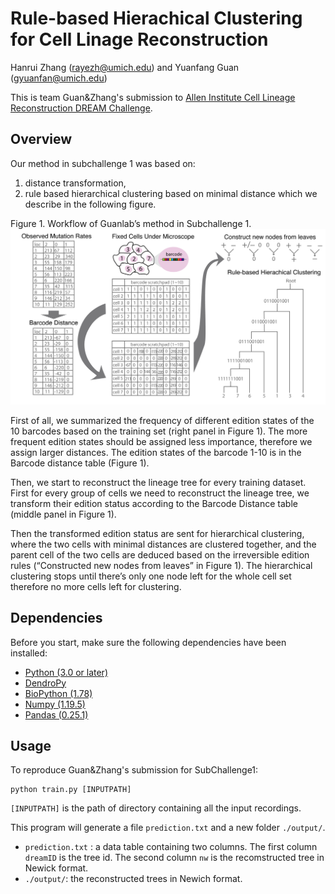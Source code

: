 # Rule-based Hierachical Clustering for Cell Linage Reconstruction
Hanrui Zhang (rayezh@umich.edu) and Yuanfang Guan (gyuanfan@umich.edu)

This is team Guan&Zhang's submission to [Allen Institute Cell Lineage Reconstruction DREAM Challenge](https://www.synapse.org/#!Synapse:syn20692755/wiki/).

## Overview
Our method in subchallenge 1 was based on:
1) distance transformation,
2) rule based hierarchical clustering based on minimal distance
which we describe in the following figure.

Figure 1. Workflow of Guanlab’s method in Subchallenge 1.
![](Figure1.png)

First of all,  we summarized the frequency of different edition states of the 10 barcodes based on the training set (right panel in Figure 1). The more frequent edition states should be assigned less importance, therefore we assign larger distances. The edition states of the barcode 1-10 is in the Barcode distance table (Figure 1).

Then, we start to reconstruct the lineage tree for every training dataset. First for every group of cells we need to reconstruct the lineage tree, we transform their edition status according to the Barcode Distance table (middle panel in Figure 1).  

Then the transformed edition status are sent for hierarchical clustering, where the two cells with minimal distances are clustered together, and the parent cell of the two cells are deduced based on the irreversible edition rules (“Constructed new nodes from leaves” in Figure 1). The hierarchical clustering stops until there’s only one node left for the whole cell set therefore no more cells left for clustering.

## Dependencies
Before you start, make sure the following dependencies have been installed:
* [Python (3.0 or later)](https://www.python.org/download/releases/3.0/)
* [DendroPy](https://dendropy.org)
* [BioPython (1.78)](https://biopython.org/wiki/Download)
* [Numpy (1.19.5)](https://numpy.org/install/)
* [Pandas (0.25.1)](https://pandas.pydata.org/pandas-docs/stable/getting_started/install.html)

## Usage
To reproduce Guan&Zhang's submission for SubChallenge1:
```
python train.py [INPUTPATH]
```
`[INPUTPATH]` is the path of directory containing all the input recordings.

This program will generate a file `prediction.txt` and a new folder `./output/`.

* `prediction.txt` : a data table containing two columns. The first column `dreamID` is the tree id. The second column `nw` is the recomstructed tree in Newick format.
* `./output/`: the reconstructed trees in Newich format.




